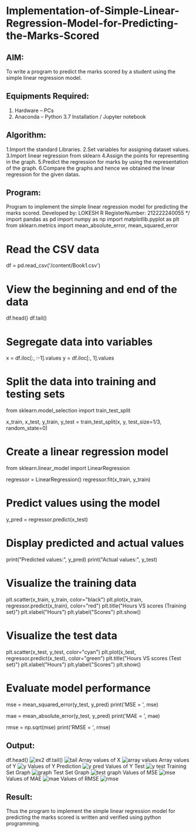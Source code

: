 # Implementation-of-Simple-Linear-Regression-Model-for-Predicting-the-Marks-Scored

## AIM:
To write a program to predict the marks scored by a student using the simple linear regression model.

## Equipments Required:
1. Hardware – PCs
2. Anaconda – Python 3.7 Installation / Jupyter notebook

## Algorithm:

1.Import the standard Libraries.
2.Set variables for assigning dataset values.
3.Import linear regression from sklearn
4.Assign the points for representing in the graph.
5.Predict the regression for marks by using the representation of the graph.
6.Compare the graphs and hence we obtained the linear regression for the given datas.

## Program:
Program to implement the simple linear regression model for predicting the marks scored.
Developed by: LOKESH R
RegisterNumber:  212222240055
*/
import pandas as pd
import numpy as np
import matplotlib.pyplot as plt
from sklearn.metrics import mean_absolute_error, mean_squared_error

# Read the CSV data
df = pd.read_csv('/content/Book1.csv')

# View the beginning and end of the data
df.head()
df.tail()

# Segregate data into variables
x = df.iloc[:, :-1].values
y = df.iloc[:, 1].values

# Split the data into training and testing sets

from sklearn.model_selection import train_test_split

x_train, x_test, y_train, y_test = train_test_split(x, y, test_size=1/3, random_state=0)
# Create a linear regression model
from sklearn.linear_model import LinearRegression

regressor = LinearRegression()
regressor.fit(x_train, y_train)

# Predict values using the model
y_pred = regressor.predict(x_test)

# Display predicted and actual values
print("Predicted values:", y_pred)
print("Actual values:", y_test)

# Visualize the training data
plt.scatter(x_train, y_train, color="black")
plt.plot(x_train, regressor.predict(x_train), color="red")
plt.title("Hours VS scores (Training set)")
plt.xlabel("Hours")
plt.ylabel("Scores")
plt.show()

# Visualize the test data
plt.scatter(x_test, y_test, color="cyan")
plt.plot(x_test, regressor.predict(x_test), color="green")
plt.title("Hours VS scores (Test set)")
plt.xlabel("Hours")
plt.ylabel("Scores")
plt.show()

# Evaluate model performance
mse = mean_squared_error(y_test, y_pred)
print('MSE = ', mse)

mae = mean_absolute_error(y_test, y_pred)
print('MAE = ', mae)

rmse = np.sqrt(mse)
print('RMSE = ', rmse)

## Output:
df.head()
![ex2](https://github.com/LokeshRajamani/intro-to-ml-EX2/assets/120544804/0e663e56-3438-488d-bc97-78f15dd21c81)
df.tail()
![tail](https://github.com/LokeshRajamani/intro-to-ml-EX2/assets/120544804/6a828b4b-5a25-4a86-af93-47e58ed6426c)
Array values of X
![array values](https://github.com/LokeshRajamani/intro-to-ml-EX2/assets/120544804/6b681ff0-9760-4803-95be-a31705dfb9d4)
Array values of Y
![y](https://github.com/LokeshRajamani/intro-to-ml-EX2/assets/120544804/908d314c-9990-4d68-b700-c0ff63399cd5)
Values of Y Prediction
![y pred](https://github.com/LokeshRajamani/intro-to-ml-EX2/assets/120544804/f6c8d02c-7adc-4c68-90a2-bf373a1e1c46)
Values of Y Test
![y test](https://github.com/LokeshRajamani/intro-to-ml-EX2/assets/120544804/7a956bd7-ac16-4351-afad-598c29c60d34)
Training Set Graph
![graph](https://github.com/LokeshRajamani/intro-to-ml-EX2/assets/120544804/6dc2f463-1c14-47a1-8d80-5308efbad6c5)
Test Set Graph
![test graph](https://github.com/LokeshRajamani/intro-to-ml-EX2/assets/120544804/84423878-0a64-4bce-841c-0286efd46fa9)
Values of MSE
![mse](https://github.com/LokeshRajamani/intro-to-ml-EX2/assets/120544804/2172426c-76a3-4ffb-8644-39ec7792bfde)
Values of MAE
![mae](https://github.com/LokeshRajamani/intro-to-ml-EX2/assets/120544804/ea4ef639-e4ff-4477-ada9-df9cf5643eaa)
Values of RMSE
![rmse](https://github.com/LokeshRajamani/intro-to-ml-EX2/assets/120544804/ece1a131-2856-47ad-b534-1b11587762ae)

## Result:
Thus the program to implement the simple linear regression model for predicting the marks scored is written and verified using python programming.
